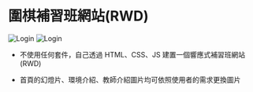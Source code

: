 <h1>圍棋補習班網站(RWD) </h1>

![Login](https://github.com/Lin-Hung-Shih/Lin-Hung-Shih-portfolio/blob/master/img/my_work1.png?raw=true)
![Login](https://github.com/Lin-Hung-Shih/Lin-Hung-Shih-portfolio/blob/master/img/my_work2.png?raw=true)

* 不使用任何套件，自己透過 HTML、CSS、JS 建置一個響應式補習班網站(RWD)

* 首頁的幻燈片、環境介紹、教師介紹圖片均可依照使用者的需求更換圖片

